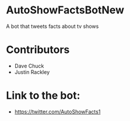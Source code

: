 # AutoShowFactsBotNew
A bot that tweets facts about tv shows

# Contributors
* Dave Chuck
* Justin Rackley

# Link to the bot:
* https://twitter.com/AutoShowFacts1
